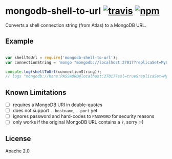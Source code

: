 # mongodb-shell-to-url [![travis][travis_img]][travis_url] [![npm][npm_img]][npm_url]

Converts a shell connection string (from Atlas) to a MongoDB URL.

## Example

```javascript

var shellToUrl = require('mongodb-shell-to-url');
var connectionString = 'mongo "mongodb://localhost:27017?replicaSet=MyCluster" --ssl --username hans';

console.log(shellToUrl(connectionString));
// logs "mongodb://hans:PASSWORD@localhost:27017?ssl=true&replicaSet=MyCluster&authSource=admin"
```

## Known Limitations

- [ ] requires a MongoDB URI in double-quotes
- [ ] does not support `--hostname`, `--port` yet
- [ ] ignores password and hard-codes to `PASSWORD` for security reasons
- [ ] only works if the original MongoDB URL contains a `?`, sorry :-)

## License

Apache 2.0

[travis_img]: https://img.shields.io/travis/mongodb-js/shell-to-url.svg
[travis_url]: https://travis-ci.org/mongodb-js/shell-to-url
[npm_img]: https://img.shields.io/npm/v/mongodb-shell-to-url.svg
[npm_url]: https://npmjs.org/package/mongodb-shell-to-url
